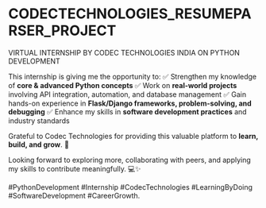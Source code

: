 # CODECTECHNOLOGIES_RESUMEPARSER_PROJECT
VIRTUAL INTERNSHIP BY CODEC TECHNOLOGIES INDIA ON PYTHON DEVELOPMENT


This internship is giving me the opportunity to:
✅ Strengthen my knowledge of **core & advanced Python concepts**
✅ Work on **real-world projects** involving API integration, automation, and database management
✅ Gain hands-on experience in **Flask/Django frameworks, problem-solving, and debugging**
✅ Enhance my skills in **software development practices** and industry standards

Grateful to Codec Technologies for providing this valuable platform to **learn, build, and grow**. 🙌

Looking forward to exploring more, collaborating with peers, and applying my skills to contribute meaningfully. 💻✨

\#PythonDevelopment #Internship #CodecTechnologies #LearningByDoing #SoftwareDevelopment #CareerGrowth.



